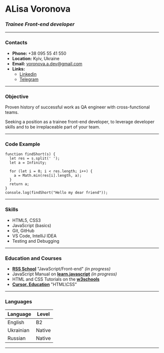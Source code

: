 
# ALisa Voronova


### _Trainee Front-end developer_
***

### Contacts

* **Phone:** +38 095 55 41 550
* **Location:** Kyiv, Ukraine
* **Email:** voronova.a.dev@gmail.com
* **Links:** 
    * [Linkedin](https://www.linkedin.com/in/alisavoronova/ "Профиль в Linkedin")
    * [Telegram](https://t.me/neskuchnozhit "Написать в Telegram")

***
### Objective 
Proven history of successful work as QA engineer with cross-functional teams.

Seeking a position as a trainee front-end developer, to leverage developer skills and to be irreplaceable part of your team.
***

###  Code Example

```
function findShort(s) {
  let res = s.split(' ');
  let a = Infinity;
  
  for (let i = 0; i < res.length; i++) {
    a = Math.min(res[i].length, a);
  }
  return a;
}
console.log(findShort("Hello my dear friend"));
```
***

### Skills
* HTML5, CSS3
* JavaScript (basics)
* Git, GitHub
* VS Code, IntelliJ IDEA
* Testing and Debugging

***

### Education and Courses

* **[RSS School](https://rs.school/)** "JavaScript/Front-end"  _(in progress)_
* JavaScript Manual on **[learn.javascript](https://learn.javascript.ru/)** _(in progress)_
* HTML and CSS Tutorials on the **[w3schools](https://www.w3schools.com/)** 
* **[Cursor. Education](https://cursor.education/uk/)** "HTML\CSS"

***

### Languages

Language      | Level        
------------- | -------------
English       | B2
Ukrainian     | Native
Russian       | Native
***
